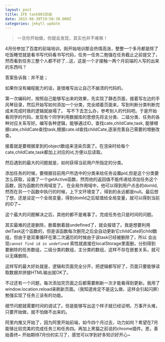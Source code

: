 ```yaml
---
layout: post
title: IFE task003总结
date: 2015-06-30T19:58:30.000Z
categories: jekyll update
---
```

> 一旦你开始做，你就会发现，其实也并不难嘛！

4月份参加了百度的前端培训，刚开始培训那会热情高涨，整整一个多月都是除了吃饭睡觉就是看书写代码看书写代码，任务一任务二勉强在任务截止之前提交了，
然而看到任务三整个人都不好了…这，这是一个才接触一两个月前端的人写的出来的东西吗？

答案告诉我：并不是；

如果你没有编程能力的话，是很难写出让自己不崩溃的代码的。

第一次编码时，按照自己能够写出来的效果，先实现了静态页面，接着写左边的手风琴目录，然后开始写如何添加一个分类，完全顺着页面来，写到判断分类判断完成未完成时我的逻辑就崩塌了。
写不下去怎么办，参考别人的代码吧。于是开始看同学的代码，发现有个同学利用数据库的思想先将主分类、二级分类、任务的各种对应关系写好。编写各种逻辑，能够通过ID，查找cate,childCate,task,
能够根据cate,childCate查找task,根据cate.id查找childCate,逐渐完善自己需要的增删改查。

接着就是要根据拿到的object数组来渲染页面了。在渲染时给每个cate,childCate,task都加上对应的id,方便以后读取。

然后遇到的最大的问题就是，如何获得当前用户所指定的分类。

添加任务的时候，要根据目前用户所选中的分类来给任务设置pid,但是这个分类要怎么获取，设置了一个getActive函数，然而他的返回值不能传递给添加任务这个函数，因为函数的作用域变了。
在全局作用域中，他可以得到用户点击的domId,然而在另一个函数中执行的时候，上下文环境变了，得到的永远都是null。最后想了想，还是设定一个全局变量，得到domId之后赋值给全局变量，就可以得到当前的ID了~

这个最大的问题解决之后，其他的都不是难事了。完成任务也只是时间的问题。

其实最难的还是删除，删着删着就undefined了，就会报错了。我是想要利用delTask这个函数的，但是该函数每次删完之后会自动更新它childCate的child数组，但由于是双重循环在第二次遍历的时候由于该task已经被删除了，所以
会出现`cannot find id in undefined` 索性就直接在localStorage里面删，分别得到要删除的任务数组，二级分类的数组，主分类的数组，这样不存在嵌套关系，就可以无痛删除。

这样写的最大好处就是，逻辑和页面完全分开，把逻辑都写好了，页面只要能够读取数据并拼接HTML输出就OK了。

不过还有一个问题，每次添加完页面之后都需要刷新一次才能看得到更新。我用了window.location.reload来刷新页面。（我知道肯定不是这么做，这样会引起闪屏）勉强实现了任务三该有的功能。

细节问题就需要时间的调试了。但是能够写出这个样子就已经证明，万事开头难，只要开始做，就不怕做不出来的。

阿里内推又开始了，因为阿里开始前端，如今四个月过去，功力如何？希望在7月能够比较完美的完成任务三和任务四。再加上黑猫之前说的chrome插件。恩，善始善终~
开始期待7月份的实习了，感觉可以学到好多知识好开心~